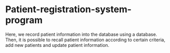 # Patient-registration-system-program
Here, we record patient information into the database using a database. Then, it is possible to recall patient information according to certain criteria, add new patients and update patient information.
